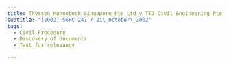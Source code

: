```yaml
---
title: Thyssen Hunnebeck Singapore Pte Ltd v TTJ Civil Engineering Pte Ltd 
subtitle: "[2002] SGHC 247 / 21\_October\_2002"
tags:
  - Civil Procedure
  - Discovery of documents
  - Test for relevancy

---
```


